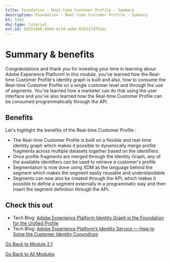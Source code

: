 ```yaml
---
title: Foundation - Real-time Customer Profile - Summary
description: Foundation - Real-time Customer Profile - Summary
kt: 5342
doc-type: tutorial
exl-id: 6d5519b0-494d-4cfd-aebe-078317d753ac
---
```

# Summary & benefits

Congratulations and thank you for investing your time in learning about Adobe Experience Platform! 
In this module, you've learned how the Real-time Customer Profile's identity graph is built and also, how to consume the Real-time Customer Profile on a single customer level and through the use of segments. You've learned how a marketer can do that using the user interface and you've also learned how the Real-time Customer Profile can be consumed programmatically through the API. 

## Benefits

Let's highlight the benefits of the Real-time Customer Profile :

- The Real-time Customer Profile is built on a flexible and real-time identity graph which makes it possible to dynamically merge profile fragments across multiple datasets together based on the identifiers.
- Once profile fragments are merged through the Identity Graph, any of the available identifiers can be used to retrieve a customer's profile
- Segmentation is now done using XDM as the language behind the segment which makes the segment easily reusable and understandable
- Segments can now also be created through the API, which makes it possible to define a segment externally in a programmatic way and then insert the segment definition through the API.

## Check this out

- Tech Blog: [Adobe Experience Platform Identity Graph is the Foundation for the Unified Profile](https://medium.com/adobetech/adobe-experience-platform-identity-graph-is-the-foundation-for-the-unified-profile-e8435d26dce7)
- Tech Blog: [Adobe Experience Platform’s Identity Service — How to Solve the Customer Identity Conundrum](https://medium.com/adobetech/adobe-experience-platforms-identity-service-how-to-solve-the-customer-identity-conundrum-f95e22d16ea9)

[Go Back to Module 2.1](./real-time-customer-profile.md)

[Go Back to All Modules](../../../overview.md)
